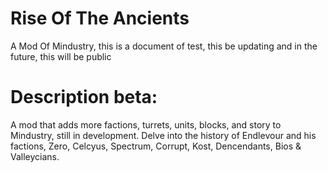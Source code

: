 # Rise Of The Ancients
A Mod Of Mindustry, this is a document of test, this be updating and in the future, this will be public

# Description beta: 

A mod that adds more factions, turrets, units, blocks, and story to Mindustry, still in development.
Delve into the history of Endlevour and his factions, Zero, Celcyus, Spectrum, Corrupt, Kost, Dencendants, Bios & Valleycians.

